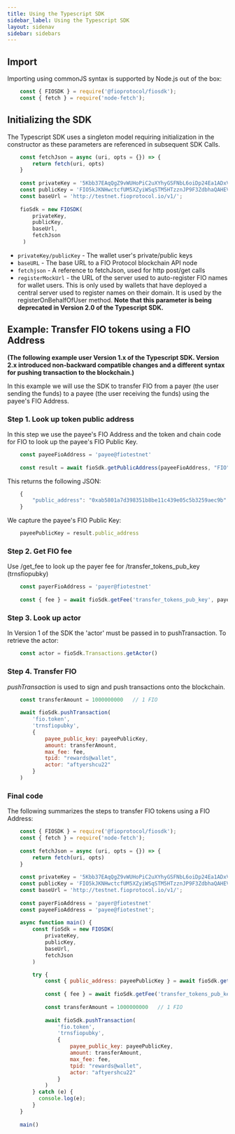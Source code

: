 ```yaml
---
title: Using the Typescript SDK
sidebar_label: Using the Typescript SDK
layout: sidenav
sidebar: sidebars
---
```


## Import

Importing using commonJS syntax is supported by Node.js out of the box:

```javascript
    const { FIOSDK } = require('@fioprotocol/fiosdk');
    const { fetch } = require('node-fetch');
```

## Initializing the SDK

The Typescript SDK uses a singleton model requiring initialization in the constructor as these parameters are referenced in subsequent SDK Calls.

```javascript
    const fetchJson = async (uri, opts = {}) => {
        return fetch(uri, opts)
    }
    
    const privateKey = '5Kbb37EAqQgZ9vWUHoPiC2uXYhyGSFNbL6oiDp24Ea1ADxV1qnu';
    const publicKey = 'FIO5kJKNHwctcfUM5XZyiWSqSTM5HTzznJP9F3ZdbhaQAHEVq575o';
    const baseUrl = 'http://testnet.fioprotocol.io/v1/';
    
    fioSdk = new FIOSDK(
        privateKey,
        publicKey,
        baseUrl,
        fetchJson
     )
```

* `privateKey/publicKey` - The wallet user's private/public keys
* `baseURL` - The base URL to a FIO Protocol blockchain API node
* `fetchjson` - A reference to fetchJson, used for http post/get calls 
* `registerMockUrl` - the URL of the server used to auto-register FIO names for wallet users. This is only used by wallets that have deployed a central server used to register names on their domain. It is used by the registerOnBehalfOfUser method. **Note that this parameter is being deprecated in Version 2.0 of the Typescript SDK.**

## Example: Transfer FIO tokens using a FIO Address

**(The following example user Version 1.x of the Typescript SDK. Version 2.x introduced non-backward compatible changes and a different syntax for pushing transaction to the blockchain.)**

In this example we will use the SDK to transfer FIO from a payer (the user sending the funds) to a payee (the user receiving the funds) using the payee's FIO Address.

### Step 1. Look up token public address

In this step we use the payee's FIO Address and the token and chain code for FIO to look up the payee's FIO Public Key.

```javascript
    const payeeFioAddress = 'payee@fiotestnet'
    
    const result = await fioSdk.getPublicAddress(payeeFioAddress, "FIO", "FIO")
```

This returns the following JSON:
```javascript
    {
        "public_address": "0xab5801a7d398351b8be11c439e05c5b3259aec9b"
    }
```

We capture the payee's FIO Public Key:

```javascript
    payeePublicKey = result.public_address
```

### Step 2. Get FIO fee

Use /get_fee to look up the payer fee for /transfer_tokens_pub_key (trnsfiopubky)

```javascript
    const payerFioAddress = 'payer@fiotestnet'
    
    const { fee } = await fioSdk.getFee('transfer_tokens_pub_key', payerFioAddress);
```

### Step 3. Look up actor

In Version 1 of the SDK the 'actor' must be passed in to pushTransaction. To retrieve the actor:

```javascript
    const actor = fioSdk.Transactions.getActor()
```

### Step 4. Transfer FIO

*pushTransaction* is used to sign and push transactions onto the blockchain.

```javascript
    const transferAmount = 1000000000   // 1 FIO
    
    await fioSdk.pushTransaction(
        'fio.token',
        'trnsfiopubky',
        {
            payee_public_key: payeePublicKey,
            amount: transferAmount,
            max_fee: fee,
            tpid: "rewards@wallet",
            actor: "aftyershcu22"
        }
    )
```

### Final code

The following summarizes the steps to transfer FIO tokens using a FIO Address:

```javascript
    const { FIOSDK } = require('@fioprotocol/fiosdk');
    const { fetch } = require('node-fetch');
    
    const fetchJson = async (uri, opts = {}) => {
        return fetch(uri, opts)
    }
    
    const privateKey = '5Kbb37EAqQgZ9vWUHoPiC2uXYhyGSFNbL6oiDp24Ea1ADxV1qnu';
    const publicKey = 'FIO5kJKNHwctcfUM5XZyiWSqSTM5HTzznJP9F3ZdbhaQAHEVq575o';
    const baseUrl = 'http://testnet.fioprotocol.io/v1/';
    
    const payerFioAddress = 'payer@fiotestnet'
    const payeeFioAddress = 'payee@fiotestnet';
    
    async function main() {
        const fioSdk = new FIOSDK(
            privateKey,
            publicKey,
            baseUrl,
            fetchJson
        )

        try {
            const { public_address: payeePublicKey } = await fioSdk.getPublicAddress(payeeFioAddress, "FIO", "FIO")
        
            const { fee } = await fioSdk.getFee('transfer_tokens_pub_key', payerFioAddress);
        
            const transferAmount = 1000000000   // 1 FIO
        
            await fioSdk.pushTransaction(
                'fio.token',
                'trnsfiopubky',
                {
                    payee_public_key: payeePublicKey,
                    amount: transferAmount,
                    max_fee: fee,
                    tpid: "rewards@wallet",
                    actor: "aftyershcu22"
                }
            )
        } catch (e) {
          console.log(e);
        }
    }
    
    main()
```



